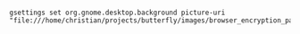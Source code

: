 

<pre><code>
gsettings set org.gnome.desktop.background picture-uri "file:///home/christian/projects/butterfly/images/browser_encryption_page.png"
</code></pre>

